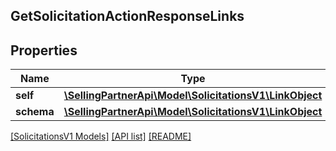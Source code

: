 ## GetSolicitationActionResponseLinks

## Properties

Name | Type | Description | Notes
------------ | ------------- | ------------- | -------------
**self** | [**\SellingPartnerApi\Model\SolicitationsV1\LinkObject**](LinkObject.md) |  |
**schema** | [**\SellingPartnerApi\Model\SolicitationsV1\LinkObject**](LinkObject.md) |  |

[[SolicitationsV1 Models]](../) [[API list]](../../Api) [[README]](../../../README.md)
